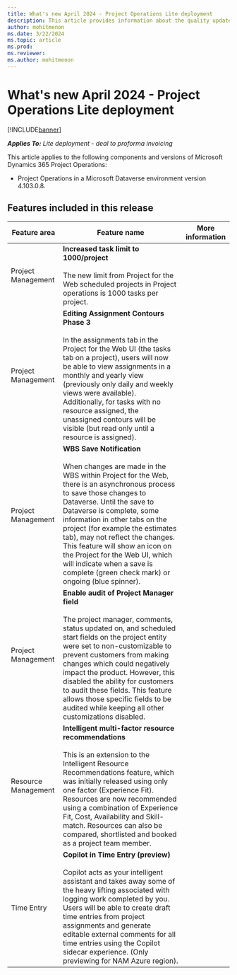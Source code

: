 ```yaml
---
title: What's new April 2024 - Project Operations Lite deployment
description: This article provides information about the quality updates that are available in the April 2024 release of Microsoft Dynamics 365 Project Operations Lite deployment.
author: mohitmenon
ms.date: 3/22/2024
ms.topic: article
ms.prod:
ms.reviewer: 
ms.author: mohitmenon
---
```


# What's new April 2024 - Project Operations Lite deployment

[!INCLUDE[banner](../../includes/banner.md)]

_**Applies To:** Lite deployment - deal to proforma invoicing_

This article applies to the following components and versions of Microsoft Dynamics 365 Project Operations:

- Project Operations in a Microsoft Dataverse environment version 4.103.0.8.

## Features included in this release

| **Feature area** | **Feature name** | **More information** |
| --- | --- | --- |
| Project Management |**Increased task limit to 1000/project** <br><br> The new limit from Project for the Web scheduled projects in Project operations is 1000 tasks per project.| | [Project and task limitations](../../project-management/project-and-task-limitations.md) |
| Project Management |**Editing Assignment Contours Phase 3** <br><br> In the assignments tab in the Project for the Web UI (the tasks tab on a project), users will now be able to view assignments in a monthly and yearly view (previously only daily and weekly views were available). Additionally, for tasks with no resource assigned, the unassigned contours will be visible (but read only until a resource is assigned).| | [Editing resource assignment contours](../../project-management/create-assignments.md) |
| Project Management |**WBS Save Notification** <br><br> When changes are made in the WBS within Project for the Web, there is an asynchronous process to save those changes to Dataverse. Until the save to Dataverse is complete, some information in other tabs on the project (for example the estimates tab), may not reflect the changes. This feature will show an icon on the Project for the Web UI, which will indicate when a save is complete (green check mark) or ongoing (blue spinner).| | |
| Project Management |**Enable audit of Project Manager field** <br><br> The project manager, comments, status updated on, and scheduled start fields on the project entity were set to non-customizable to prevent customers from making changes which could negatively impact the product. However, this disabled the ability for customers to audit these fields. This feature allows those specific fields to be audited while keeping all other customizations disabled.| | |
| Resource Management |**Intelligent multi-factor resource recommendations** <br><br> This is an extension to the Intelligent Resource Recommendations feature, which was initially released using only one factor (Experience Fit). Resources are now recommended using a combination of Experience Fit, Cost, Availability and Skill-match. Resources can also be compared, shortlisted and booked as a project team member.| | |
| Time Entry |**Copilot in Time Entry (preview)** <br><br> Copilot acts as your intelligent assistant and takes away some of the heavy lifting associated with logging work completed by you. Users will be able to create draft time entries from project assignments and generate editable external comments for all time entries using the Copilot sidecar experience. (Only previewing for NAM Azure region).| | |
